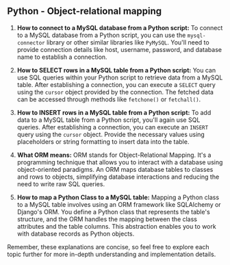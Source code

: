 ## Python - Object-relational mapping

1. **How to connect to a MySQL database from a Python script:**
   To connect to a MySQL database from a Python script, you can use the `mysql-connector` library or other similar libraries like `PyMySQL`. You'll need to provide connection details like host, username, password, and database name to establish a connection.

2. **How to SELECT rows in a MySQL table from a Python script:**
   You can use SQL queries within your Python script to retrieve data from a MySQL table. After establishing a connection, you can execute a `SELECT` query using the `cursor` object provided by the connection. The fetched data can be accessed through methods like `fetchone()` or `fetchall()`.

3. **How to INSERT rows in a MySQL table from a Python script:**
   To add data to a MySQL table from a Python script, you'll again use SQL queries. After establishing a connection, you can execute an `INSERT` query using the `cursor` object. Provide the necessary values using placeholders or string formatting to insert data into the table.

4. **What ORM means:**
   ORM stands for Object-Relational Mapping. It's a programming technique that allows you to interact with a database using object-oriented paradigms. An ORM maps database tables to classes and rows to objects, simplifying database interactions and reducing the need to write raw SQL queries.

5. **How to map a Python Class to a MySQL table:**
   Mapping a Python class to a MySQL table involves using an ORM framework like SQLAlchemy or Django's ORM. You define a Python class that represents the table's structure, and the ORM handles the mapping between the class attributes and the table columns. This abstraction enables you to work with database records as Python objects.

Remember, these explanations are concise, so feel free to explore each topic further for more in-depth understanding and implementation details.
